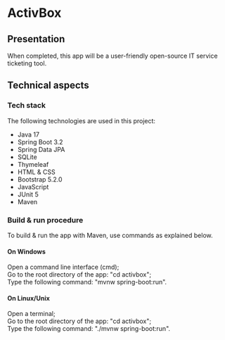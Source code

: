 # ActivBox

## Presentation
When completed, this app will be a user-friendly open-source IT service ticketing tool.

## Technical aspects
### Tech stack
The following technologies are used in this project:

- Java 17
- Spring Boot 3.2
- Spring Data JPA
- SQLite
- Thymeleaf
- HTML & CSS
- Bootstrap 5.2.0
- JavaScript
- JUnit 5
- Maven

### Build & run procedure
To build & run the app with Maven, use commands as explained below.

#### On Windows
Open a command line interface (cmd);  
Go to the root directory of the app: "cd activbox";  
Type the following command: "mvnw spring-boot:run".

#### On Linux/Unix
Open a terminal;  
Go to the root directory of the app: "cd activbox";  
Type the following command: "./mvnw spring-boot:run".
